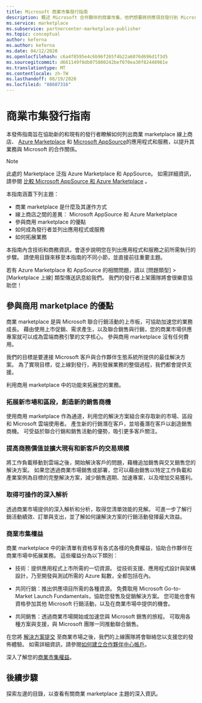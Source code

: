 ```yaml
---
title: Microsoft 商業市集發行指南
description: 概述 Microsoft 合作夥伴的商業市集，他們想要將供應項目發行到 Microsoft AppSource 和 Azure Marketplace。
ms.service: marketplace
ms.subservice: partnercenter-marketplace-publisher
ms.topic: conceptual
author: keferna
ms.author: keferna
ms.date: 04/12/2020
ms.openlocfilehash: c6a4f8595e4c6b96f265f4b22a6076d696d1f3d5
ms.sourcegitcommit: d661149f8db075800242bef070ea30f82448981e
ms.translationtype: MT
ms.contentlocale: zh-TW
ms.lasthandoff: 08/19/2020
ms.locfileid: "88607316"
---
```

# <a name="commercial-marketplace-publishing-guide"></a>商業市集發行指南

本發佈指南旨在協助新的和現有的發行者瞭解如何列出商業 marketplace 線上商店、 [Azure Marketplace](https://azuremarketplace.microsoft.com) 和 [Microsoft AppSource](https://appsource.microsoft.com)的應用程式和服務，以提升其業務與 Microsoft 的合作關係。

>[!Note]
>此處的 Marketplace 泛指 Azure Marketplace 和 AppSource。  如需詳細資訊，請參閱 [比較 Microsoft AppSource 和 Azure Marketplace](comparing-appsource-azure-marketplace.md) 。

本指南涵蓋下列主題： 
*   商業 marketplace 是什麼及其運作方式 
*   線上商店之間的差異： Microsoft AppSource 和 Azure Marketplace
*   參與商用 marketplace 的優點 
*   如何成為發行者並列出應用程式或服務 
*   如何拓展業務 

本指南內含技術和商務資訊，會逐步說明您在列出應用程式和服務之前所需執行的步驟。 請使用目錄來移至本指南的不同小節，並直接前往重要主題。

若有 Azure Marketplace 和 AppSource 的相關問題，請以 [問題類型] > [Marketplace 上線] 類型傳送訊息給我們。 我們的發行者上架團隊將會很樂意協助您！ 

## <a name="benefits-of-participating-in-the-commercial-marketplace"></a>參與商用 marketplace 的優點 

商業 marketplace 是與 Microsoft 聯合行銷活動的上市板，可協助加速您的業務成長。 藉由使用上市促銷、需求產生，以及聯合銷售與行銷，您的商業市場供應專案就可以成為雲端商務引擎的文字核心。 參與商用 marketplace 沒有任何費用。

我們的目標是要連接 Microsoft 客戶與合作夥伴生態系統所提供的最佳解決方案。 為了實現目標，從上線到發行，再到發展業務的整個過程，我們都會提供支援。 

利用商用 marketplace 中的功能來拓展您的業務。

### <a name="expand-to-new-markets-and-segments-and-generate-new-sales-opportunities"></a>拓展新市場和區段，創造新的銷售商機

使用商用 marketplace 作為通道，利用您的解決方案組合來存取新的市場、區段和 Microsoft 雲端使用者。 產生新的行銷潛在客戶，並培養潛在客戶以創造銷售商機。 可受益於聯合行銷和銷售活動的優勢，吸引更多客戶關注。

### <a name="enhance-business-value-and-increase-deal-size-with-existing-and-new-customers"></a>提高商務價值並擴大現有和新客戶的交易規模 

將工作負載移動到雲端之後，開始解決客戶的問題，藉機追加銷售與交叉銷售您的解決方案。 如果您透過商業市場銷售或部署，您可以藉由銷售以特定工作負載和產業案例為目標的完整解決方案，減少銷售週期、加速專案，以及增加交易獲利。 

### <a name="get-actionable-insights"></a>取得可操作的深入解析 

透過商業市場提供的深入解析和分析，取得您清單效能的見解。 可進一步了解行銷活動績效、訂單與支出，並了解如何讓解決方案的行銷活動發揮最大效益。

### <a name="commercial-marketplace-benefits"></a>商業市集權益 

商業 marketplace 中的新清單有資格享有各式各樣的免費權益，協助合作夥伴在商業市場中拓展業務。 這些權益分為以下類別： 

*   技術：提供應用程式上市所需的一切資源。 從技術支援、應用程式設計與架構設計，乃至開發與測試所需的 Azure 點數，全都包括在內。 

*   共同行銷：推出供應項目所需的各種資源。 免費取用 Microsoft Go-to-Market Launch Fundamentals，協助您發售及促銷解決方案。 您可能也會有資格參加其他 Microsoft 行銷活動，以及在商業市場中提供的機會。

*   共同銷售：透過商業市場開始或加速您與 Microsoft 銷售的旅程。 可取用各種方案與支援，與 Microsoft 團隊一同推動聯合銷售。

在您將 [解決方案提交](https://partner.microsoft.com/dashboard/account/v3/enrollment/introduction/partnership) 至商業市場之後，我們的上線團隊將會聯絡您以支援您的發佈體驗。  如需詳細資訊，請參閱[如何建立合作夥伴中心帳戶](partner-center-portal/create-account.md)。

深入了解您的[商業市集權益](https://docs.microsoft.com//azure/marketplace/gtm-your-marketplace-benefits)。

## <a name="next-steps"></a>後續步驟

探索左邊的目錄，以查看有關商業 marketplace 主題的深入資訊。 
